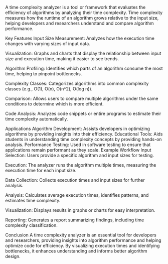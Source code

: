 A time complexity analyzer is a tool or framework that evaluates the efficiency of algorithms by analyzing their time complexity. Time complexity measures how the runtime of an algorithm grows relative to the input size, helping developers and researchers understand and compare algorithm performance.

Key Features
Input Size Measurement: Analyzes how the execution time changes with varying sizes of input data.

Visualization: Graphs and charts that display the relationship between input size and execution time, making it easier to see trends.

Algorithm Profiling: Identifies which parts of an algorithm consume the most time, helping to pinpoint bottlenecks.

Complexity Classes: Categorizes algorithms into common complexity classes (e.g., O(1), O(n), O(n^2), O(log n)).

Comparison: Allows users to compare multiple algorithms under the same conditions to determine which is more efficient.

Code Analysis: Analyzes code snippets or entire programs to estimate their time complexity automatically.

Applications
Algorithm Development: Assists developers in optimizing algorithms by providing insights into their efficiency.
Educational Tools: Aids students in understanding time complexity concepts by providing hands-on analysis.
Performance Testing: Used in software testing to ensure that applications remain performant as they scale.
Example Workflow
Input Selection: Users provide a specific algorithm and input sizes for testing.

Execution: The analyzer runs the algorithm multiple times, measuring the execution time for each input size.

Data Collection: Collects execution times and input sizes for further analysis.

Analysis: Calculates average execution times, identifies patterns, and estimates time complexity.

Visualization: Displays results in graphs or charts for easy interpretation.

Reporting: Generates a report summarizing findings, including time complexity classification.

Conclusion
A time complexity analyzer is an essential tool for developers and researchers, providing insights into algorithm performance and helping optimize code for efficiency. By visualizing execution times and identifying bottlenecks, it enhances understanding and informs better algorithm design.
